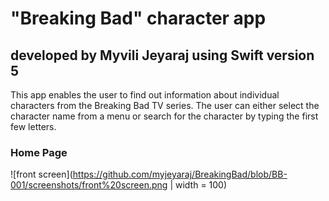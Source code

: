 # "Breaking Bad" character app
## developed by Myvili Jeyaraj using Swift version 5

This app enables the user to find out information about individual characters from the Breaking Bad TV series. The user can either select the character name from a menu or search for the character by typing the first few letters.

### Home Page

![front screen](https://github.com/myjeyaraj/BreakingBad/blob/BB-001/screenshots/front%20screen.png | width = 100)
